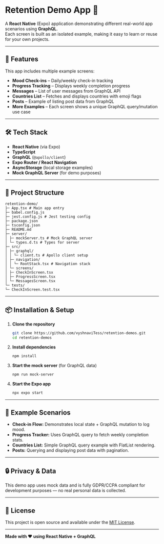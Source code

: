 # Retention Demo App 📱

A **React Native** (Expo) application demonstrating different real-world app scenarios using **GraphQL**.  
Each screen is built as an isolated example, making it easy to learn or reuse for your own projects.

---

## 🚀 Features

This app includes multiple example screens:

- **Mood Check-ins** – Daily/weekly check-in tracking
- **Progress Tracking** – Displays weekly completion progress
- **Messages** – List of user messages from GraphQL API
- **Countries List** – Fetches and displays countries with emoji flags
- **Posts** – Example of listing post data from GraphQL
- **More Examples** – Each screen shows a unique GraphQL query/mutation use case

---

## 🛠️ Tech Stack

- **React Native** (via Expo)
- **TypeScript**
- **GraphQL** (`@apollo/client`)
- **Expo Router / React Navigation**
- **AsyncStorage** (local storage examples)
- **Mock GraphQL Server** (for demo purposes)

---

## 📂 Project Structure

```
retention-demo/
├─ App.tsx # Main app entry
├─ babel.config.js
├─ jest.config.js # Jest testing config
├─ package.json
├─ tsconfig.json
├─ README.md
├─ server/
│ ├─ mockServer.ts # Mock GraphQL server
│ └─ types.d.ts # Types for server
├─ src/
│ ├─ graphql/
│ │ └─ client.ts # Apollo client setup
│ ├─ navigation/
│ │ └─ RootStack.tsx # Navigation stack
│ └─ screens/
│ ├─ CheckInScreen.tsx
│ ├─ ProgressScreen.tsx
│ └─ MessagesScreen.tsx
└─ tests/
└─ CheckInScreen.test.tsx

```

---

## 📦 Installation & Setup

1. **Clone the repository**
   ```bash
   git clone https://github.com/vyshnaviTess/retention-demos.git
   cd retention-demos
   ```

2. **Install dependencies**
   ```bash
   npm install
   ```

3. **Start the mock server** (for GraphQL data)
   ```bash
   npm run mock-server
   ```

4. **Start the Expo app**
   ```bash
   npx expo start
   ```

---

## 🧪 Example Scenarios

- **Check-in Flow:** Demonstrates local state + GraphQL mutation to log mood.
- **Progress Tracker:** Uses GraphQL query to fetch weekly completion stats.
- **Countries List:** Simple GraphQL query example with FlatList rendering.
- **Posts:** Querying and displaying post data with pagination.

---

## 🔒 Privacy & Data

This demo app uses mock data and is fully GDPR/CCPA compliant for development purposes — no real personal data is collected.

---

## 📄 License

This project is open source and available under the [MIT License](LICENSE).

---

**Made with ❤️ using React Native + GraphQL**
